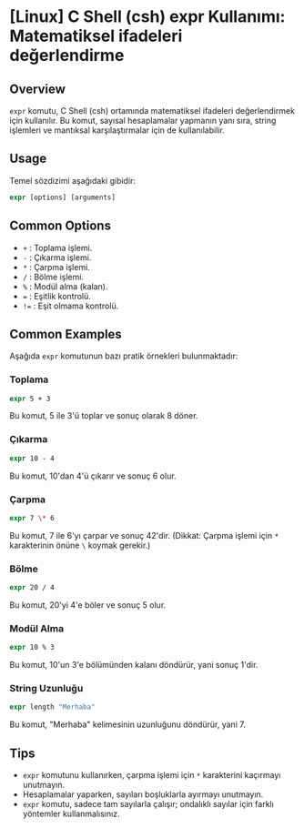 # [Linux] C Shell (csh) expr Kullanımı: Matematiksel ifadeleri değerlendirme

## Overview
`expr` komutu, C Shell (csh) ortamında matematiksel ifadeleri değerlendirmek için kullanılır. Bu komut, sayısal hesaplamalar yapmanın yanı sıra, string işlemleri ve mantıksal karşılaştırmalar için de kullanılabilir.

## Usage
Temel sözdizimi aşağıdaki gibidir:

```csh
expr [options] [arguments]
```

## Common Options
- `+` : Toplama işlemi.
- `-` : Çıkarma işlemi.
- `*` : Çarpma işlemi.
- `/` : Bölme işlemi.
- `%` : Modül alma (kalan).
- `=` : Eşitlik kontrolü.
- `!=` : Eşit olmama kontrolü.

## Common Examples
Aşağıda `expr` komutunun bazı pratik örnekleri bulunmaktadır:

### Toplama
```csh
expr 5 + 3
```
Bu komut, 5 ile 3'ü toplar ve sonuç olarak 8 döner.

### Çıkarma
```csh
expr 10 - 4
```
Bu komut, 10'dan 4'ü çıkarır ve sonuç 6 olur.

### Çarpma
```csh
expr 7 \* 6
```
Bu komut, 7 ile 6'yı çarpar ve sonuç 42'dir. (Dikkat: Çarpma işlemi için `*` karakterinin önüne `\` koymak gerekir.)

### Bölme
```csh
expr 20 / 4
```
Bu komut, 20'yi 4'e böler ve sonuç 5 olur.

### Modül Alma
```csh
expr 10 % 3
```
Bu komut, 10'un 3'e bölümünden kalanı döndürür, yani sonuç 1'dir.

### String Uzunluğu
```csh
expr length "Merhaba"
```
Bu komut, "Merhaba" kelimesinin uzunluğunu döndürür, yani 7.

## Tips
- `expr` komutunu kullanırken, çarpma işlemi için `*` karakterini kaçırmayı unutmayın.
- Hesaplamalar yaparken, sayıları boşluklarla ayırmayı unutmayın.
- `expr` komutu, sadece tam sayılarla çalışır; ondalıklı sayılar için farklı yöntemler kullanmalısınız.